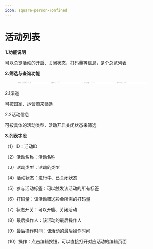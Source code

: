 ```yaml
---
icon: square-person-confined
---
```


# 活动列表

**1.功能说明**

可以总览活动的开启、关闭状态、打码量等信息，是个总览列表

**2.筛选与查询功能**

<figure><img src="../.gitbook/assets/image (195).png" alt=""><figcaption></figcaption></figure>

2.1渠道

可按国家、运营商来筛选

2.2活动信息

可按具体的活动类型、活动开启关闭状态来筛选

**3.列表字段**

（1）ID：活动ID

（2）活动名称：活动名称

（3）活动类型：活动的类型

（4）活动状态：进行中、已关闭状态

（5）参与活动标签：可以触发该活动的所有标签

（6）打码量：该活动赠送彩金所需的打码量

（7）状态开关：可以开启、关闭活动

（8）最后操作人：该活动的最后操作人

（9）最后操作时间：该活动的最后操作时间

（10）操作：点击编辑按钮，可以直接打开对应活动的编辑页面

